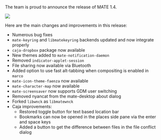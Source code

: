 <!--
.. link:
.. description:
.. tags: News,Releases
.. date: 2012-07-30 14:22:50
.. title: MATE 1.4 released
.. slug: 2012-07-30-mate-1-4-released
.. author: Steve Zesch
-->

The team is proud to announce the release of MATE 1.4.

![](http://i.imgur.com/V5ab0.png)

Here are the main changes and improvements in this release:

  * Numerous bug fixes
  * `mate-keyring` and `libmatekeyring` backends updated and now integrate properly
  * `caja-dropbox` package now available
  * New themes added to `mate-notification-daemon`
  * Removed `indicator-applet-session`
  * File sharing now available via Bluetooth
  * Added option to use fast alt-tabbing when compositing is enabled in `marco`
  * `mate-icon-theme-faenza` now available
  * `mate-character-map` now available
  * `mate-screensaver` now supports GDM user switching
  * Removed nyancat from the mate-desktop about dialog
  * Forked `libwnck` as `libmatewnck`
  * Caja improvements: 
    * Restored toggle button for text based location bar
    * Bookmarks can now be opened in the places side pane via the enter and space keys
    * Added a button to get the difference between files in the file conflict dialog

